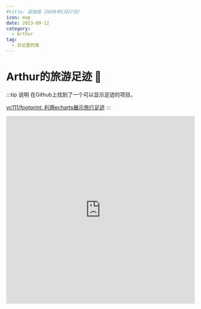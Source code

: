 ```yaml
---
#title: 孤独感（2020年5月27日）
icon: map
date: 2023-09-12
category:
  - Arthur
tag:
  - 日记里的我
---
```

# Arthur的旅游足迹 👣

:::tip 说明
在Github上找到了一个可以显示足迹的项目。

[yc111/footprint: 利用echarts展示旅行足迹](https://github.com/yc111/footprint)
:::

<iframe 
src="https://arthurfsy2.github.io/footprint/index.html" 
frameborder=0
height=500
width=100%
seamless=seamless
scrolling=auto
></iframe>
